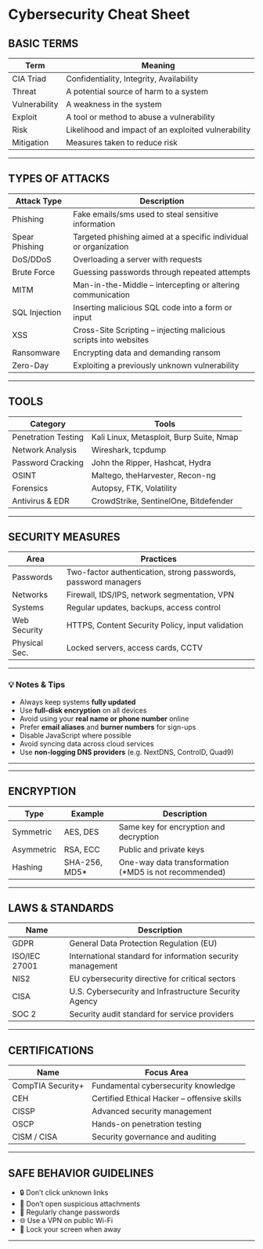 # Cybersecurity Cheat Sheet

## BASIC TERMS

| Term           | Meaning                                                                  |
|----------------|--------------------------------------------------------------------------|
| CIA Triad      | Confidentiality, Integrity, Availability                                |
| Threat         | A potential source of harm to a system                                  |
| Vulnerability  | A weakness in the system                                                |
| Exploit        | A tool or method to abuse a vulnerability                               |
| Risk           | Likelihood and impact of an exploited vulnerability                     |
| Mitigation     | Measures taken to reduce risk                                           |

---

##  TYPES OF ATTACKS

| Attack Type      | Description                                                             |
|------------------|-------------------------------------------------------------------------|
| Phishing         | Fake emails/sms used to steal sensitive information                    |
| Spear Phishing   | Targeted phishing aimed at a specific individual or organization       |
| DoS/DDoS         | Overloading a server with requests                                     |
| Brute Force      | Guessing passwords through repeated attempts                           |
| MITM             | Man-in-the-Middle – intercepting or altering communication             |
| SQL Injection    | Inserting malicious SQL code into a form or input                      |
| XSS              | Cross-Site Scripting – injecting malicious scripts into websites       |
| Ransomware       | Encrypting data and demanding ransom                                   |
| Zero-Day         | Exploiting a previously unknown vulnerability                          |

---

## TOOLS

| Category             | Tools                                                                |
|----------------------|----------------------------------------------------------------------|
| Penetration Testing  | Kali Linux, Metasploit, Burp Suite, Nmap                            |
| Network Analysis     | Wireshark, tcpdump                                                  |
| Password Cracking    | John the Ripper, Hashcat, Hydra                                     |
| OSINT                | Maltego, theHarvester, Recon-ng                                     |
| Forensics            | Autopsy, FTK, Volatility                                            |
| Antivirus & EDR      | CrowdStrike, SentinelOne, Bitdefender                               |

---

## SECURITY MEASURES

| Area           | Practices                                                                 |
|----------------|---------------------------------------------------------------------------|
| Passwords      | Two-factor authentication, strong passwords, password managers           |
| Networks       | Firewall, IDS/IPS, network segmentation, VPN                             |
| Systems        | Regular updates, backups, access control                                 |
| Web Security   | HTTPS, Content Security Policy, input validation                         |
| Physical Sec.  | Locked servers, access cards, CCTV                                       |

---

### 💡 Notes & Tips

- Always keep systems **fully updated**
- Use **full-disk encryption** on all devices
- Avoid using your **real name or phone number** online
- Prefer **email aliases** and **burner numbers** for sign-ups
- Disable JavaScript where possible
- Avoid syncing data across cloud services
- Use **non-logging DNS providers** (e.g. NextDNS, ControlD, Quad9)

---


---

## ENCRYPTION

| Type          | Example           | Description                                           |
|---------------|-------------------|-------------------------------------------------------|
| Symmetric     | AES, DES          | Same key for encryption and decryption               |
| Asymmetric    | RSA, ECC          | Public and private keys                              |
| Hashing       | SHA-256, MD5*     | One-way data transformation (*MD5 is not recommended)|

---

##  LAWS & STANDARDS

| Name           | Description                                                             |
|----------------|-------------------------------------------------------------------------|
| GDPR           | General Data Protection Regulation (EU)                                 |
| ISO/IEC 27001  | International standard for information security management              |
| NIS2           | EU cybersecurity directive for critical sectors                         |
| CISA           | U.S. Cybersecurity and Infrastructure Security Agency                   |
| SOC 2          | Security audit standard for service providers                           |

---

## CERTIFICATIONS

| Name              | Focus Area                                  |
|-------------------|---------------------------------------------|
| CompTIA Security+ | Fundamental cybersecurity knowledge         |
| CEH               | Certified Ethical Hacker – offensive skills |
| CISSP             | Advanced security management                |
| OSCP              | Hands-on penetration testing                |
| CISM / CISA       | Security governance and auditing            |

---

## SAFE BEHAVIOR GUIDELINES

- 🔒 Don’t click unknown links
- 📎 Don’t open suspicious attachments
- 🔁 Regularly change passwords
- 🌐 Use a VPN on public Wi-Fi
- 🔐 Lock your screen when away

---
